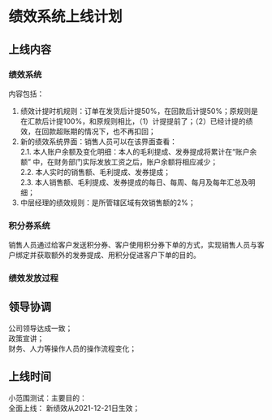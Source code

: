 # 绩效系统上线计划

## 上线内容
### 绩效系统  
内容包括：  
1. 绩效计提时机规则：订单在发货后计提50%，在回款后计提50%；原规则是在汇款后计提100%，和原规则相比，（1）计提提前了；（2）已经计提的绩效，在回款超账期的情况下，也不再扣回；  
2. 新的绩效系统界面：销售人员可以在该界面查看：  
    2.1. 本人账户余额及变化明细：本人的毛利提成、发券提成将累计在“账户余额” 中，在财务部门实际发放工资之后，账户余额将相应减少；  
    2.2. 本人实时的销售额、毛利提成、发券提成；  
    2.3. 本人销售额、毛利提成、发券提成的每日、每周、每月及每年汇总及明细；
3. 中层经理的绩效规则：是所管辖区域有效销售额的2%；

### 积分券系统
销售人员通过给客户发送积分券、客户使用积分券下单的方式，实现销售人员与客户绑定并获取额外的发券提成、用积分促进客户下单的目的。  

### 绩效发放过程


## 领导协调
公司领导达成一致；  
政策宣讲；  
财务、人力等操作人员的操作流程变化；

## 上线时间
小范围测试：主要目的：  
全面上线：
新绩效从2021-12-21日生效；